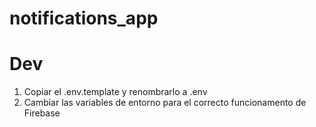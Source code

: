# notifications_app

# Dev

1. Copiar el .env.template y renombrarlo a .env
2. Cambiar las variables de entorno para el correcto funcionamento de Firebase